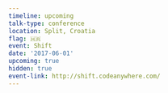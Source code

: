 ```yaml
---
timeline: upcoming
talk-type: conference
location: Split, Croatia
flag: 🇭🇷
event: Shift
date: '2017-06-01'
upcoming: true
hidden: true
event-link: http://shift.codeanywhere.com/
---
```

